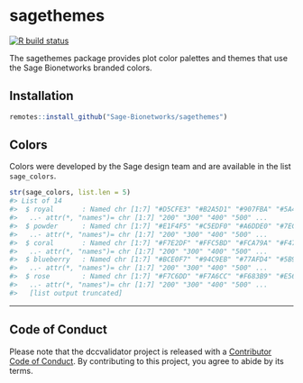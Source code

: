 
<!-- README.md is generated from README.Rmd. Please edit that file -->

# sagethemes

<!-- badges: start -->

[![R build
status](https://github.com/Sage-Bionetworks/sagethemes/workflows/R-CMD-check/badge.svg)](https://github.com/Sage-Bionetworks/sagethemes/actions)
<!-- badges: end -->

The sagethemes package provides plot color palettes and themes that use
the Sage Bionetworks branded colors.

## Installation

``` r
remotes::install_github("Sage-Bionetworks/sagethemes")
```

## Colors

Colors were developed by the Sage design team and are available in the
list `sage_colors`.

``` r
str(sage_colors, list.len = 5)
#> List of 14
#>  $ royal       : Named chr [1:7] "#D5CFE3" "#B2A5D1" "#907FBA" "#5A478F" ...
#>   ..- attr(*, "names")= chr [1:7] "200" "300" "400" "500" ...
#>  $ powder      : Named chr [1:7] "#E1F4F5" "#C5EDF0" "#A6DDE0" "#7EC8CC" ...
#>   ..- attr(*, "names")= chr [1:7] "200" "300" "400" "500" ...
#>  $ coral       : Named chr [1:7] "#F7E2DF" "#FFC5BD" "#FCA79A" "#F47E6C" ...
#>   ..- attr(*, "names")= chr [1:7] "200" "300" "400" "500" ...
#>  $ blueberry   : Named chr [1:7] "#BCE0F7" "#94C9EB" "#77AFD4" "#5B95BA" ...
#>   ..- attr(*, "names")= chr [1:7] "200" "300" "400" "500" ...
#>  $ rose        : Named chr [1:7] "#F7C6DD" "#F7A6CC" "#F683B9" "#E566A1" ...
#>   ..- attr(*, "names")= chr [1:7] "200" "300" "400" "500" ...
#>   [list output truncated]
```

-----

## Code of Conduct

Please note that the dccvalidator project is released with a
[Contributor Code of Conduct](.github/CODE_OF_CONDUCT.md). By
contributing to this project, you agree to abide by its terms.
